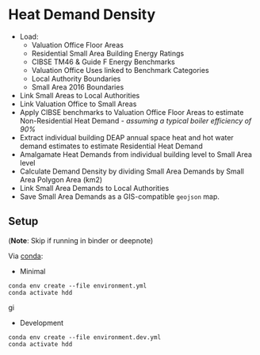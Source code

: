 # Heat Demand Density

- Load:
    - Valuation Office Floor Areas
    - Residential Small Area Building Energy Ratings
    - CIBSE TM46 & Guide F Energy Benchmarks 
    - Valuation Office Uses linked to Benchmark Categories
    - Local Authority Boundaries
    - Small Area 2016 Boundaries
- Link Small Areas to Local Authorities
- Link Valuation Office to Small Areas
- Apply CIBSE benchmarks to Valuation Office Floor Areas to estimate Non-Residential Heat Demand - *assuming a typical boiler efficiency of 90%*
- Extract individual building DEAP annual space heat and hot water demand estimates to estimate Residential Heat Demand
- Amalgamate Heat Demands from individual building level to Small Area level
- Calculate Demand Density by dividing Small Area Demands by Small Area Polygon Area (km2)
- Link Small Area Demands to Local Authorities
- Save Small Area Demands as a GIS-compatible `geojson` map.

## Setup
(**Note**: Skip if running in binder or deepnote)

Via [conda](https://github.com/conda-forge/miniforge):

- Minimal
```
conda env create --file environment.yml
conda activate hdd
```
gi
- Development
```
conda env create --file environment.dev.yml
conda activate hdd
```